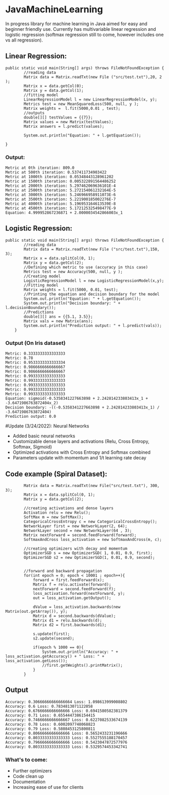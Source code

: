 # JavaMachineLearning
In progress library for machine learning in Java aimed for easy and beginner friendly use. Currently has multivariable linear regression and logistic regression (softmax regression still to come, however includes one vs all regression). 

## Linear Regression: 

```
public static void main(String[] args) throws FileNotFoundException {
        //reading data 
        Matrix data = Matrix.readTxt(new File ("src/test.txt"),20, 2 );
        Matrix x = data.getCol(0);
        Matrix y = data.getCol(1);
        //fitting model
        LinearRegressionModel l = new LinearRegressionModel(x, y);
        Metrics test = new MeanSquaredLoss(500, null, y );
        Matrix weights =  l.fit(5000,0.01 , test);
        //outputs
        double[][] testValues = {{7}};
        Matrix values = new Matrix(testValues);
        Matrix answers = l.predict(values);

        System.out.println("Equation: " + l.getEquation());

}
```

### Output: 
```
Metric at 0th iteration: 809.0
Metric at 500th iteration: 0.537411734903422
Metric at 1000th iteration: 0.05348443128961202
Metric at 1500th iteration: 0.005322891564486252
Metric at 2000th iteration: 5.297462069636101E-4
Metric at 2500th iteration: 5.272154061232164E-5
Metric at 3000th iteration: 5.246966958911073E-6
Metric at 3500th iteration: 5.221900185002276E-7
Metric at 4000th iteration: 5.196953164613539E-8
Metric at 4500th iteration: 5.172125325498477E-9
Equation: 4.999952867236871 + 2.0000034542866003x_1
```


## Logistic Regression:
```
public static void main(String[] args) throws FileNotFoundException {
        //reading data
        Matrix data = Matrix.readTxt(new File ("src/test.txt"),150, 3);
        Matrix x = data.splitCol(0, 1);
        Matrix y = data.getCol(2);
        //Defining which metric to use (accuracy in this case)
        Metrics test = new Accuracy(500, null, y );
        //Creating model
        LogisticRegressionModel l = new LogisticRegressionModel(x,y);
        //Fitting model
        Matrix weights = l.fit(5000, 0.01, test);
        //Printing the equation and decision boundary for the model
        System.out.println("Equation: " + l.getEquation());
        System.out.println("Decision boundary: " + l.decisionBoundary());
        //Predictions
        double[][] ans = {{5.1, 3.5}};
        Matrix vals = new Matrix(ans);
        System.out.println("Prediction output: " + l.predict(vals));
    }
```
### Output (On Iris dataset)
```
Metric: 0.3333333333333333
Metric: 0.78
Metric: 0.9533333333333334
Metric: 0.9866666666666667
Metric: 0.9866666666666667
Metric: 0.9933333333333333
Metric: 0.9933333333333333
Metric: 0.9933333333333333
Metric: 0.9933333333333333
Metric: 0.9933333333333333
Equation: sigmoid(-0.5358341227663898 + 2.242814233803413x_1 + -3.6471986763872404x_2)
Decision boundary: -((-0.5358341227663898 + 2.242814233803413x_1) / -3.6471986763872404)
Prediction output: 0.0
```

#Update (3/24/2022): Neural Networks
* Added basic neural networks
* Customizable dense layers and activations (Relu, Cross Entropy, Softmax, Sigmoid)
* Optimized activations with Cross Entropy and Softmax combined
* Parameters update with momentum and 1/t learning rate decay


## Code example (Spiral Dataset):
```
        Matrix data = Matrix.readTxt(new File("src/test.txt"), 300, 3);
        Matrix x = data.splitCol(0, 1);
        Matrix y = data.getCol(2);

        //creating activations and dense layers
        Activation relu = new Relu();
        SoftMax m = new SoftMax();
        CategoricalCrossEntropy c = new CategoricalCrossEntropy();
        NetworkLayer first = new NetworkLayer(2, 64);
        NetworkLayer second = new NetworkLayer(64 , 3);
        Matrix nextForward = second.feedForward(forward);
        SoftmaxAndCross loss_activation = new SoftmaxAndCross(m, c);

        //creating optimizers with decay and momentum 
        OptimizerSGD s = new OptimizerSGD( 1, 0.01, 0.9, first);
        OptimizerSGD s2 = new OptimizerSGD(1, 0.01, 0.9, second);


        //forward and backward propagation
        for(int epoch = 0; epoch < 10001 ; epoch++){
            forward = first.feedForward(x);
            Matrix f = relu.activate(forward);
            nextForward = second.feedForward(f);
            loss_activation.forward(nextForward, y);
            out = loss_activation.getOutput();

            dValue = loss_activation.backwards(new Matrix(out.getArray()), y);
            Matrix d = second.backwards(dValue);
            Matrix d1 = relu.backwards(d);
            Matrix d2 = first.backwards(d1);

            s.update(first);
            s2.update(second);

            if(epoch % 1000 == 0){
                System.out.println("Accuracy: " + loss_activation.getAccuracy() + " Loss: " + loss_activation.getLoss());
                //first.getWeights().printMatrix();
            }
        }
```

## Output
```
Accuracy: 0.30666666666666664 Loss: 1.098613999008802
Accuracy: 0.6 Loss: 0.7834813071122058
Accuracy: 0.6766666666666666 Loss: 0.6941580582381379
Accuracy: 0.71 Loss: 0.6554447386154415
Accuracy: 0.7466666666666667 Loss: 0.6227082533674139
Accuracy: 0.78 Loss: 0.6002097748068823
Accuracy: 0.79 Loss: 0.5808453125800811
Accuracy: 0.8066666666666666 Loss: 0.5652433231196666
Accuracy: 0.8033333333333333 Loss: 0.5527555188170457
Accuracy: 0.7966666666666666 Loss: 0.5423047872577976
Accuracy: 0.8033333333333333 Loss: 0.5329574453342741
```

### What's to come:
* Further optimizers
* Code clean up 
* Documentation
* Increasing ease of use for clients  
